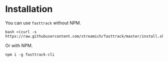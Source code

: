 # Installation

You can use `fasttrack` without NPM.

```shell
bash <(curl -s https://raw.githubusercontent.com/streamich/fasttrack/master/install.sh)
```

Or with NPM.

```shell
npm i -g fasttrack-cli
```
